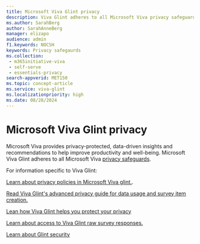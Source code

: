 ```yaml
---
title: Microsoft Viva Glint privacy 
description: Viva Glint adheres to all Microsoft Viva privacy safeguards. 
ms.author: SarahBerg
author: SarahAnneBerg
manager: elizapo
audience: admin
f1.keywords: NOCSH
keywords: Privacy safegaurds
ms.collection: 
 - m365initiative-viva
 - self-serve
 - essentials-privacy
search-appverid: MET150
ms.topic: concept-article
ms.service: viva-glint
ms.localizationpriority: high
ms.date: 08/28/2024
---
```


# Microsoft Viva Glint privacy

Microsoft Viva provides privacy-protected, data-driven insights and recommendations to help improve productivity and well-being. Microsoft Viva Glint adheres to all Microsoft Viva [privacy safeguards](https://www.microsoft.com/microsoft-viva/privacy).

For information specific to Viva Glint:

[Learn about privacy policies in Microsoft Viva glint.](https://go.microsoft.com/fwlink/?linkid=2238336).

[Read Viva Glint's advanced privacy guide for data usage and survey item creation.](https://go.microsoft.com/fwlink/?linkid=2230859)

[Lean how Viva Glint helps you protect your privacy](https://go.microsoft.com/fwlink/?linkid=2230922)

[Learn about access to Viva Glint raw survey responses.](https://go.microsoft.com/fwlink/?linkid=2230875)

[Learn about Glint security](/viva/viva-security#viva-glint)

